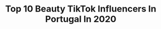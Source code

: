 ---
title: Top 10 Beauty TikTok Influencers In Portugal In 2020
description: >-
  Find top beauty TikTok influencers in Portugal in 2020. Most popular hashtags: #dueto #beauty #funny #comedy.
platform: TikTok
profiles:
  - username: "irisloveunicorns"
    fullname: >-
      Ines Silva
    location: "Portugal"
    followers: 33777
    engagement: 934
    commentsToLikes: 0.006104
    id: cka6nwrfkd5ft0i782ax1h0xa
    verified: false
    hashtags: "#food, #haircolor, #hairchange, #fashiondesigner"
  - username: "sergiobalanyuk"
    fullname: >-
      🔱 Sergio 🔱
    location: "Portugal"
    followers: 6057
    engagement: 837
    commentsToLikes: 0.078086
    id: cka0uiw86ug150i78zsfbeipi
    verified: false
    hashtags: "#comedy, #iphone, #filipelima, #help"
  - username: "emilysanches_"
    fullname: >-
      Emily Sanches
    location: "Portugal"
    followers: 82763
    engagement: 1258
    commentsToLikes: 0.009920
    id: cka0uj5squi6k0i78iau4zuig
    verified: false
    hashtags: "#tiktokgrowth, #quarantine, #tiktok, #dublagemhumor"
  - username: "fabicardoso123"
    fullname: >-
      Fabi 
    location: "Portugal"
    followers: 103671
    engagement: 838
    commentsToLikes: 0.009495
    id: ck83zbjeczf950j78rp3wdw9x
    verified: false
    hashtags: "#cara, #princess, #boys, #suacabra"
  - username: "dianalucasmusic"
    fullname: >-
      Diana Lucas
    location: "Portugal"
    followers: 7130
    engagement: 434
    commentsToLikes: 0.010789
    id: ck9c8ox4st2o60j78kvg330qt
    verified: false
    hashtags: "#noteupoema, #beautyandthebeast, #ladygaga, #casadepapel"
  - username: "mymig"
    fullname: >-
      MyMig
    location: "Portugal"
    followers: 3226
    engagement: 843
    commentsToLikes: 0.184416
    id: ckac415luc7fs0i78gp2kitep
    verified: false
    hashtags: "#saomiguel, #foryoupage, #challengeidade, #foryourpage"
  - username: "thethundergirl1"
    fullname: >-
      Rê Rôlo
    location: "Portugal"
    followers: 2281
    engagement: 3679
    commentsToLikes: 0.052369
    id: ckan56rdidjml0i78fmrrauzh
    verified: false
    hashtags: "#omgwhatamidoing, #sorryzacky17, #toooldforthisshit, #fy"
  - username: "numairiqbal"
    fullname: >-
      Numair Iqbal
    location: "Portugal"
    followers: 11672
    engagement: 667
    commentsToLikes: 0.052955
    id: cka0md4apuoq60i78877ur2ct
    verified: false
    hashtags: "#iftarparty, #shadi, #stage, #painful"
  - username: "officialharry06"
    fullname: >-
      Harry Singh
    location: "Portugal"
    followers: 26985
    engagement: 764
    commentsToLikes: 0.030050
    id: ck83zbqanzh5b0j78ra7hyni8
    verified: false
    hashtags: "#merapind, #stressfree, #algarve, #dhup"
  - username: "nobodysausage"
    fullname: >-
      nobody sausage
    location: "Portugal"
    followers: 205694
    engagement: 828
    commentsToLikes: 0.015393
    id: ckan6risxl74t0i787coedr7r
    verified: false
    hashtags: "#release, #thriller, #laughing, #character"
---